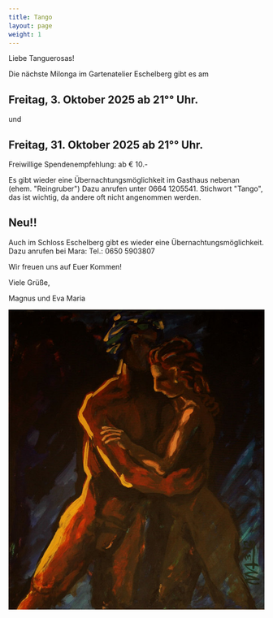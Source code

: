 ```yaml
---
title: Tango
layout: page
weight: 1
---
```

Liebe Tanguerosas!

Die nächste Milonga im Gartenatelier Eschelberg gibt es am 
## Freitag, 3. Oktober 2025  ab 21°° Uhr. 
und
## Freitag, 31. Oktober 2025  ab 21°° Uhr.  

Freiwillige Spendenempfehlung: ab € 10.- 

Es gibt wieder eine Übernachtungsmöglichkeit im Gasthaus nebenan (ehem. "Reingruber") Dazu anrufen unter 0664 1205541. Stichwort "Tango", das ist wichtig, da andere oft nicht angenommen werden.
## Neu!!
Auch im Schloss Eschelberg gibt es wieder eine Übernachtungsmöglichkeit. 
Dazu anrufen bei Mara: Tel.: 0650 5903807

Wir freuen uns auf Euer Kommen!

Viele Grüße,

Magnus und Eva Maria

![Tango1](/files/tango/TB12_248.jpg)





